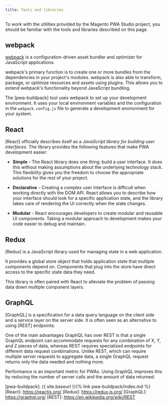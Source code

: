 ```yaml
---
title: Tools and libraries
---
```


To work with the utilities provided by the Magento PWA Studio project, you should be familiar with the tools and libraries described on this page.

## webpack

[webpack] is a configuration-driven asset bundler and optimizer for JavaScript applications.

webpack's primary function is to create one or more bundles from the dependencies in your project's modules.
webpack is also able to transform, package, or optimize resources and assets using plugins.
This allows you to extend webpack's functionality beyond JavaScript bundling.

The [pwa-buildpack] tool uses webpack to set up your development environment.
It uses your local environment variables and the configuration in the `webpack.config.js` file to generate a development environment for your system.

## React

[React] officially describes itself as a *JavaScript library for building user interfaces*. 
The library provides the following features that make PWA development easier:

* **Simple** - The React library does one thing: build a user interface.
  It does this without making assumptions about the underlying technology stack.
  This flexibility gives you the freedom to choose the appropriate solutions for the rest of your project.

* **Declarative** - Creating a complex user interface is difficult when working directly with the DOM API.
  React allows you to describe how your interface should look for a specific application state, and
  the library takes care of rendering the UI correctly when the state changes.

* **Modular** - React encourages developers to create modular and reusable UI components.
 Taking a modular approach to development makes your code easier to debug and maintain.

## Redux

[Redux] is a JavaScript library used for managing state in a web application. 

It provides a global store object that holds application state that multiple components depend on.
Components that plug into the store have direct access to the specific state data they need.

This library is often paired with React to alleviate the problem of passing data down multiple component layers.

## GraphQL

[GraphQL] is a specification for a data query language on the client side and a service layer on the server side.
It is often seen as an alternative to using [REST] endpoints.

One of the main advantages GraphQL has over REST is that a single GraphQL endpoint can accommodate requests for any combination of X, Y, and Z pieces of data,
whereas REST requires specialized endpoints for different data request combinations. 
Unlike REST, which can require multiple server requests to aggregate data, 
a single GraphQL request returns only the data needed and nothing more.

Performance is an important metric for PWAs.
Using GraphQL improves this by reducing the number of server calls and the amount of data returned.


[webpack]: https://webpack.js.org/
[pwa-buildpack]: {{ site.baseurl }}{% link pwa-buildpack/index.md %}
[React]: https://reactjs.org/
[Redux]: https://redux.js.org/
[GraphQL]: https://graphql.org/
[REST]: https://en.wikipedia.org/wiki/REST
